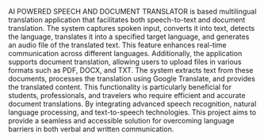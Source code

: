 AI POWERED SPEECH AND DOCUMENT TRANSLATOR is based multilingual translation application that facilitates both speech-to-text and document translation. 
The system captures spoken input, converts it into text, detects the language, translates it into a specified target language, and generates an audio file of the translated text. 
This feature enhances real-time communication across different languages.
Additionally, the application supports document translation, allowing users to upload files in various formats such as PDF, DOCX, and TXT. 
The system extracts text from these documents, processes the translation using Google Translate, and provides the translated content. 
This functionality is particularly beneficial for students, professionals, and travelers who require efficient and accurate document translations.
By integrating advanced speech recognition, natural language processing, and text-to-speech technologies.
This project aims to provide a seamless and accessible solution for overcoming language barriers in both verbal and written communication. 

